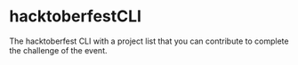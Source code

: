 # hacktoberfestCLI
The hacktoberfest CLI with a project list that you can contribute to complete the challenge of the event.
